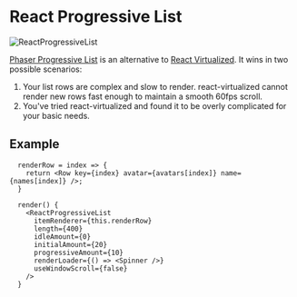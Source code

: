 # React Progressive List

![ReactProgressiveList](https://raw.githubusercontent.com/mattcolman/phaser-progressive-list/master/react-progressive-list.jpg)

[Phaser Progressive List](https://www.npmjs.com/package/react-progressive-list)
is an alternative to
[React Virtualized](https://github.com/bvaughn/react-virtualized). It wins in
two possible scenarios:

1. Your list rows are complex and slow to render. react-virtualized cannot
   render new rows fast enough to maintain a smooth 60fps scroll.
2. You've tried react-virtualized and found it to be overly complicated for your
   basic needs.

## Example

```
  renderRow = index => {
    return <Row key={index} avatar={avatars[index]} name={names[index]} />;
  }

  render() {
    <ReactProgressiveList
      itemRenderer={this.renderRow}
      length={400}
      idleAmount={0}
      initialAmount={20}
      progressiveAmount={10}
      renderLoader={() => <Spinner />}
      useWindowScroll={false}
    />
  }
```
